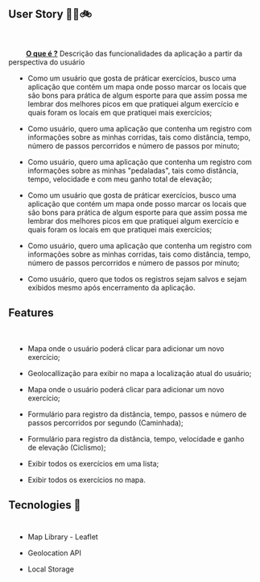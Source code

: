 <div style = "font-size: 16px, font-family: Arial">
    <h2> <strong> User Story 🏃‍♂️🚲</strong> </h2><br>
    <p  style = "text-indent: 35px"><strong>  <u>O que é ?</u></strong> Descrição das funcionalidades da aplicação a partir da perspectiva do usuário </p>
    <ul>
        <li style = "margin: 15px"> Como um usuário que gosta de práticar exercícios, busco uma aplicação que contém um mapa onde posso marcar os locais que são bons para prática de algum esporte para que assim possa me lembrar dos melhores picos em que pratiquei algum exercício e quais foram os locais em que pratiquei mais exercícios;
        </li>
        <li style = "margin: 15px"> Como usuário, quero uma aplicação que contenha um registro com informações sobre as minhas corridas, tais como distância, tempo, número de passos percorridos e número de passos por minuto; </li>
        <li style = "margin: 15px"> Como usuário, quero uma aplicação que contenha um registro com informações sobre as minhas "pedaladas", tais como distância, tempo, velocidade e com meu ganho total de elevação;   </li>
         <li style = "margin: 15px"> Como um usuário que gosta de práticar exercícios, busco uma aplicação que contém um mapa onde posso marcar os locais que são bons para prática de algum esporte para que assim possa me lembrar dos melhores picos em que pratiquei algum exercício e quais foram os locais em que pratiquei mais exercícios;
        </li>
        <li style = "margin: 15px"> Como usuário, quero uma aplicação que contenha um registro com informações sobre as minhas corridas, tais como distância, tempo, número de passos percorridos e número de passos por minuto; </li>
        <li style = "margin: 15px"> Como usuário, quero que todos os registros sejam salvos e sejam exibidos mesmo após encerramento da aplicação.</li>
    </ul>
</div>

<div style = "font-size: 16px, font-family: Arial">
    <h2> <strong> Features </strong></h2><br>
    <ul>
        <li style = "margin: 15px"> Mapa onde o usuário poderá clicar para adicionar um novo exercício;
        </li>
        <li style = "margin: 15px"> Geolocallização para exibir no mapa a localização atual do usuário;
        </li>
        <li style = "margin: 15px"> Mapa onde o usuário poderá clicar para adicionar um novo exercício;
        </li>
        <li style = "margin: 15px"> Formulário para registro da distância, tempo, passos e número de passos percorridos por segundo (Caminhada);
        </li>
        <li style = "margin: 15px"> Formulário para registro da distância, tempo, velocidade e ganho de elevação (Ciclismo);
        </li>
        <li style = "margin: 15px"> Exibir todos os exercícios em uma lista;
        </li>
        <li style = "margin: 15px"> Exibir todos os exercícios no mapa.
        </li>
    </ul>
</div>

<div style = "font-size: 16px, font-family: Arial">
    <h2> <strong> Tecnologies 🚀 </strong> <br><br></h2>
    <ul>
        <li style = "margin: 15px"> Map Library - Leaflet
        </li>
        <li style = "margin: 15px"> Geolocation API
        </li>
        <li style = "margin: 15px"> Local Storage
        </li>
    </ul>
</div>
